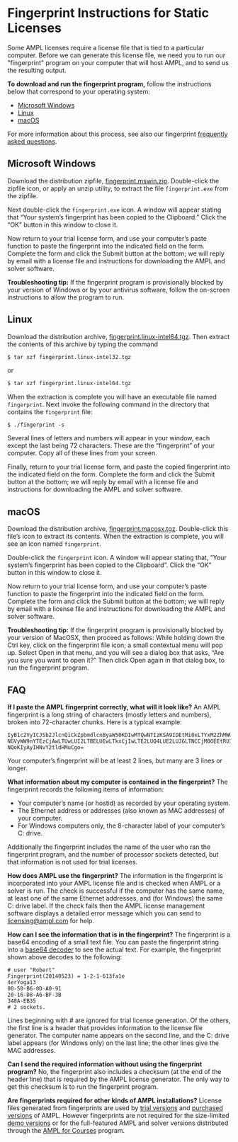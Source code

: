 # Fingerprint Instructions for Static Licenses

Some AMPL licenses require a license file that is tied to a particular computer. Before we can generate this license file, we need you to run our "fingerprint" program on your computer that will host AMPL, and to send us the resulting output.

**To download and run the fingerprint program,** follow the instructions below that correspond to your operating system:

- [Microsoft Windows](get-fingerprint.md#microsoft-windows)
- [Linux](get-fingerprint.md#linux)
- [macOS](get-fingerprint.md#macos)

For more information about this process, see also our fingerprint [frequently asked questions](get-fingerprint.md#faq).

## Microsoft Windows

Download the distribution zipfile, [fingerprint.mswin.zip](https://portal.ampl.com/dl/fp/fingerprint.mswin.zip). Double-click the zipfile icon, or apply an unzip utility, to extract the file `fingerprint.exe` from the zipfile.

Next double-click the `fingerprint.exe` icon. A window will appear stating that “Your system’s fingerprint has been copied to the Clipboard.” Click the “OK” button in this window to close it.

Now return to your trial license form, and use your computer’s paste function to paste the fingerprint into the indicated field on the form. Complete the form and click the Submit button at the bottom; we will reply by email with a license file and instructions for downloading the AMPL and solver software.

**Troubleshooting tip:** If the fingerprint program is provisionally blocked by your version of Windows or by your antivirus software, follow the on-screen instructions to allow the program to run.

## Linux

Download the distribution archive, [fingerprint.linux-intel64.tgz](https://portal.ampl.com/dl/fp/fingerprint.linux-intel64.tgz). Then extract the contents of this archive by typing the command

```bash
$ tar xzf fingerprint.linux-intel32.tgz
```

or

```bash
$ tar xzf fingerprint.linux-intel64.tgz
```

When the extraction is complete you will have an executable file named `fingerprint`. Next invoke the following command in the directory that contains the `fingerprint` file:

```
$ ./fingerprint -s
```

Several lines of letters and numbers will appear in your window, each except the last being 72 characters. These are the “fingerprint” of your computer. Copy all of these lines from your screen.

Finally, return to your trial license form, and paste the copied fingerprint into the indicated field on the form. Complete the form and click the Submit button at the bottom; we will reply by email with a license file and instructions for downloading the AMPL and solver software.

## macOS

Download the distribution archive, [fingerprint.macosx.tgz](https://portal.ampl.com/dl/fp/fingerprint.macosx.tgz). Double-click this file’s icon to extract its contents. When the extraction is complete, you will see an icon named `fingerprint`.

Double-click the `fingerprint` icon. A window will appear stating that, “Your system’s fingerprint has been copied to the Clipboard”. Click the “OK” button in this window to close it.

Now return to your trial license form, and use your computer’s paste function to paste the fingerprint into the indicated field on the form. Complete the form and click the Submit button at the bottom; we will reply by email with a license file and instructions for downloading the AMPL and solver software.

**Troubleshooting tip:** If the fingerprint program is provisionally blocked by your version of MacOSX, then proceed as follows: While holding down the Ctrl key, click on the fingerprint file icon; a small contextual menu will pop up. Select Open in that menu, and you will see a dialog box that asks, “Are you sure you want to open it?” Then click Open again in that dialog box, to run the fingerprint program.

## FAQ

**If I paste the AMPL fingerprint correctly, what will it look like?** An AMPL fingerprint is a long string of characters (mostly letters and numbers), broken into 72-character chunks. Here is a typical example:

```
IyB1c2VyICJSb2JlcnQiCkZpbmdlcnByaW50KDIwMTQwNTIzKSA9IDEtMi0xLTYxM2ZhMWUK
NGVyWW9nYTEzCjAwLTUwLUI2LTBELUEwLTkxCjIwLTE2LUQ4LUE2LUJGLTNCCjM0OEEtRUIz
NQoKIyAyIHNvY2tldHMuCgo=
```

Your computer’s fingerprint will be at least 2 lines, but many are 3 lines or longer.

**What information about my computer is contained in the fingerprint?** The fingerprint records the following items of information:

- Your computer’s name (or hostid) as recorded by your operating system.
- The Ethernet address or addresses (also known as MAC addresses) of your computer.
- For Windows computers only, the 8-character label of your computer’s C: drive.

Additionally the fingerprint includes the name of the user who ran the fingerprint program, and the number of processor sockets detected, but that information is not used for trial licenses.

**How does AMPL use the fingerprint?** The information in the fingerprint is incorporated into your AMPL license file and is checked when AMPL or a solver is run. The check is successful if the computer has the same name, at least one of the same Ethernet addresses, and (for Windows) the same C: drive label. If the check fails then the AMPL license management software displays a detailed error message which you can send to [licensing@ampl.com](mailto:licensing@ampl.com) for help.

**How can I see the information that is in the fingerprint?** The fingerprint is a base64 encoding of a small text file. You can paste the fingerprint string into a [base64 decoder](https://www.base64decode.org/) to see the actual text. For example, the fingerprint shown above decodes to the following:

```
# user "Robert"
Fingerprint(20140523) = 1-2-1-613fa1e
4erYoga13
00-50-B6-0D-A0-91
20-16-D8-A6-BF-3B
348A-EB35
# 2 sockets.
```

Lines beginning with # are ignored for trial license generation. Of the others, the first line is a header that provides information to the license file generator. The computer name appears on the second line, and the C: drive label appears (for Windows only) on the last line; the other lines give the MAC addresses.

**Can I send the required information without using the fingerprint program?** No, the fingerprint also includes a checksum (at the end of the header line) that is required by the AMPL license generator. The only way to get this checksum is to run the fingerprint program.

**Are fingerprints required for other kinds of AMPL installations?** License files generated from fingerprints are used by [trial versions](https://ampl.com/start-free-now/) and [purchased versions](https://ampl.com/licenses-and-pricing/) of AMPL. However fingerprints are not required for the size-limited [demo versions](https://ampl.com/download/demo) or for the full-featured AMPL and solver versions distributed through the [AMPL for Courses](https://ampl.com/licenses-and-pricing/ampl-for-teaching/) program.